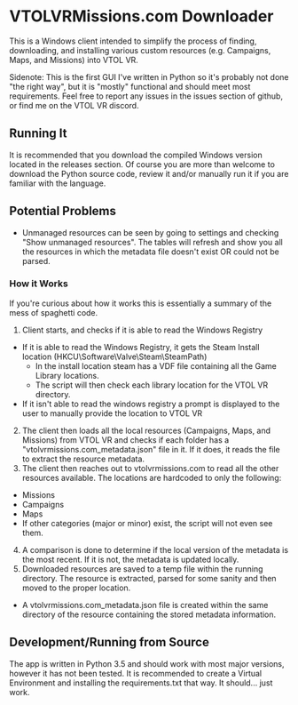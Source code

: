 # VTOLVRMissions.com Downloader
This is a Windows client intended to simplify the process of finding, downloading, and installing various custom resources (e.g. Campaigns, Maps, and Missions) into VTOL VR.

Sidenote: This is the first GUI I've written in Python so it's probably not done "the right way", but it is "mostly" functional and should meet most requirements. Feel free to report any issues in the issues section of github, or find me on the VTOL VR discord.

## Running It
It is recommended that you download the compiled Windows version located in the releases section. Of course you are more than welcome to download the Python source code, review it and/or manually run it if you are familiar with the language.

## Potential Problems
 - Unmanaged resources can be seen by going to settings and checking "Show unmanaged resources". The tables will refresh and show you all the resources in which the metadata file doesn't exist OR could not be parsed.

### How it Works
If you're curious about how it works this is essentially a summary of the mess of spaghetti code.

1. Client starts, and checks if it is able to read the Windows Registry
 - If it is able to read the Windows Registry, it gets the Steam Install location (HKCU\Software\Valve\Steam\SteamPath)
   - In the install location steam has a VDF file containing all the Game Library locations.
   - The script will then check each library location for the VTOL VR directory.
 - If it isn't able to read the windows registry a prompt is displayed to the user to manually provide the location to VTOL VR
2. The client then loads all the local resources (Campaigns, Maps, and Missions) from VTOL VR and checks if each folder has a "vtolvrmissions.com_metadata.json" file in it. If it does, it reads the file to extract the resource metadata.
3. The client then reaches out to vtolvrmissions.com to read all the other resources available. The locations are hardcoded to only the following:
  - Missions
  - Campaigns
  - Maps
  - If other categories (major or minor) exist, the script will not even see them.
4. A comparison is done to determine if the local version of the metadata is the most recent. If it is not, the metadata is updated locally.
5. Downloaded resources are saved to a temp file within the running directory. The resource is extracted, parsed for some sanity and then moved to the proper location.
 - A vtolvrmissions.com_metadata.json file is created within the same directory of the resource containing the stored metadata information.


## Development/Running from Source
The app is written in Python 3.5 and should work with most major versions, however it has not been tested. It is recommended to create a Virtual Environment and installing the requirements.txt that way. It should... just work.

